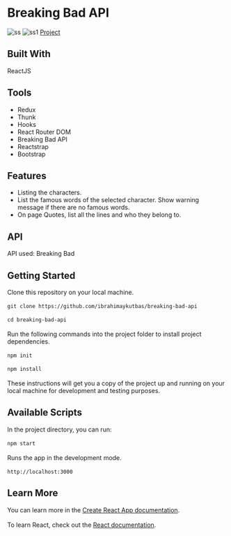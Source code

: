 # Breaking Bad API
![ss](https://user-images.githubusercontent.com/80921107/134781335-8e112379-a39f-452b-8a4b-2f213f01ea69.png)
![ss1](https://user-images.githubusercontent.com/80921107/134781337-b0480860-2461-4fa9-a268-01f7aee97dfc.png)
[Project](https://breaking-bad-api-app.web.app/)
## Built With
ReactJS
## Tools
- Redux
- Thunk
- Hooks
- React Router DOM
- Breaking Bad API
- Reactstrap
- Bootstrap
## Features
- Listing the characters.
- List the famous words of the selected character. Show warning message if there are no famous words.
- On page Quotes, list all the lines and who they belong to.
## API
API used: Breaking Bad
## Getting Started
Clone this repository on your local machine.<br/><br/>
`git clone https://github.com/ibrahimaykutbas/breaking-bad-api`<br/><br/>
`cd breaking-bad-api`<br/><br/>
Run the following commands into the project folder to install project dependencies.<br/><br/>
`npm init`<br/><br/>
`npm install`<br/><br/>
These instructions will get you a copy of the project up and running on your local machine for development and testing purposes.
## Available Scripts
In the project directory, you can run: <br/><br/>
`npm start`<br/><br/>
Runs the app in the development mode.<br/><br/>
`http://localhost:3000`
## Learn More
You can learn more in the [Create React App documentation](https://create-react-app.dev/docs/getting-started/).<br/><br/>
To learn React, check out the [React documentation](https://reactjs.org/).
